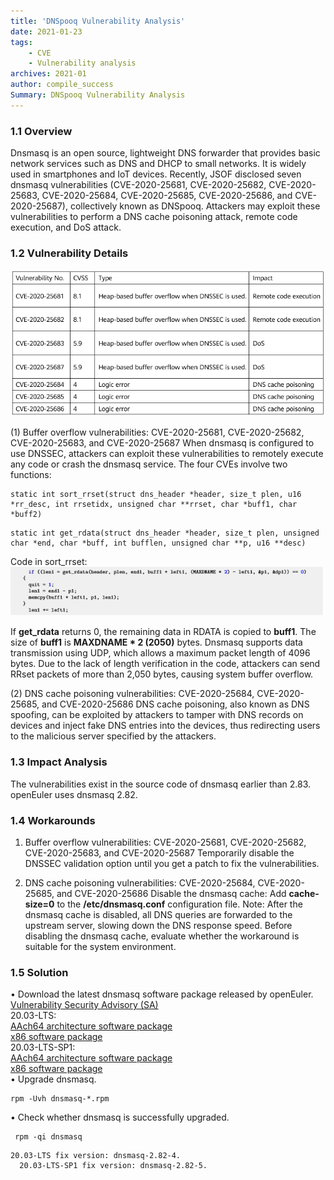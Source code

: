 ```yaml
---
title: 'DNSpooq Vulnerability Analysis'
date: 2021-01-23
tags: 
    - CVE
    - Vulnerability analysis
archives: 2021-01
author: compile_success
Summary: DNSpooq Vulnerability Analysis
---
```


### 1.1	Overview 
Dnsmasq is an open source, lightweight DNS forwarder that provides basic network services such as DNS and DHCP to small networks. It is widely used in smartphones and IoT devices. Recently, JSOF disclosed seven dnsmasq vulnerabilities (CVE-2020-25681, CVE-2020-25682, CVE-2020-25683, CVE-2020-25684, CVE-2020-25685, CVE-2020-25686, and CVE-2020-25687), collectively known as DNSpooq. Attackers may exploit these vulnerabilities to perform a DNS cache poisoning attack, remote code execution, and DoS attack.

### 1.2	Vulnerability Details 

<img src="./2021-01-23-images/1.png">

(1) Buffer overflow vulnerabilities: CVE-2020-25681, CVE-2020-25682, CVE-2020-25683, and CVE-2020-25687  When dnsmasq is configured to use DNSSEC, attackers can exploit these vulnerabilities to remotely execute any code or crash the dnsmasq service. The four CVEs involve two functions: 

```
static int sort_rrset(struct dns_header *header, size_t plen, u16 *rr_desc, int rrsetidx, unsigned char **rrset, char *buff1, char *buff2)
```

```
static int get_rdata(struct dns_header *header, size_t plen, unsigned char *end, char *buff, int bufflen, unsigned char **p, u16 **desc)
```

Code in sort_rrset: 
<img src="./2021-01-23-images/2.png">

 If **get_rdata** returns 0, the remaining data in RDATA is copied to **buff1**. The size of **buff1** is **MAXDNAME * 2 (2050)** bytes. Dnsmasq supports data transmission using UDP, which allows a maximum packet length of 4096 bytes. Due to the lack of length verification in the code, attackers can send RRset packets of more than 2,050 bytes, causing system buffer overflow. 

(2) DNS cache poisoning vulnerabilities: CVE-2020-25684, CVE-2020-25685, and CVE-2020-25686 
DNS cache poisoning, also known as DNS spoofing, can be exploited by attackers to tamper with DNS records on devices and inject fake DNS entries into the devices, thus redirecting users to the malicious server specified by the attackers. 

### 1.3	Impact Analysis

The vulnerabilities exist in the source code of dnsmasq earlier than 2.83. openEuler uses dnsmasq 2.82.

### 1.4	Workarounds

1. Buffer overflow vulnerabilities: CVE-2020-25681, CVE-2020-25682, CVE-2020-25683, and CVE-2020-25687 
Temporarily disable the DNSSEC validation option until you get a patch to fix the vulnerabilities. 

2. DNS cache poisoning vulnerabilities: CVE-2020-25684, CVE-2020-25685, and CVE-2020-25686 
Disable the dnsmasq cache: Add **cache-size=0** to the **/etc/dnsmasq.conf** configuration file.
Note: After the dnsmasq cache is disabled, all DNS queries are forwarded to the upstream server, slowing down the DNS response speed. Before disabling the dnsmasq cache, evaluate whether the workaround is suitable for the system environment. 

### 1.5	Solution

•	Download the latest dnsmasq software package released by openEuler.   
     [Vulnerability Security Advisory (SA)](https://www.openeuler.org/en/security/safety-bulletin/detail.html?id=openEuler-SA-2021-1001)  
	20.03-LTS:   
		[AAch64 architecture software package](https://repo.openeuler.org/openEuler-20.03-LTS/update/aarch64/Packages)   
		[x86 software package](https://repo.openeuler.org/openEuler-20.03-LTS/update/x86_64/Packages)   
	20.03-LTS-SP1:   
		[AAch64 architecture software package](https://repo.openeuler.org/openEuler-20.03-LTS-SP1/update/aarch64/Packages/)   
		[x86 software package](https://repo.openeuler.org/openEuler-20.03-LTS-SP1/update/x86_64/Packages/)   
•	Upgrade dnsmasq.   	 

```
rpm -Uvh dnsmasq-*.rpm
```


•	Check whether dnsmasq is successfully upgraded.   	 

```
 rpm -qi dnsmasq  
```

  	20.03-LTS fix version: dnsmasq-2.82-4. 
	  20.03-LTS-SP1 fix version: dnsmasq-2.82-5.   